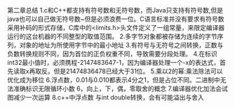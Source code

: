 第二章总结
1.c和C++都支持有符号数和无符号数，而Java只支持有符号数,但是java也可以自己做无符号数~但是必须浪费一位。C语言标准并没有要求有符号数采用补码的形式存储，C库中的<limits.h>头文件定义了一组常量，来限定编译器运行的这台机器的不同整型的取值范围。
2.多字节对象都被存储为连续的字节序列，对象的地址为所使用字节中的最小地址
3.有符号与无符号之间转换，正数与负数转换规则不同，因为首位的正负权重不同，导致需要分段处理。
4.在标识int32最小值时，必须携程-2147483647-1，因为编译器处理一个-x的表达式，首先读取x再取反。但是21474836478已经大于31位。
5.乘以2的幂:乘法除法可以优化成为移位
6.浮点数，0.01与0.010都表示4分之1，但是占位不同。二进制中无法准确标识无限循环小数
6，向上，下，偶，零取舍的概念
7.编译器优化加法会试图减少一次运算 
8.c++中浮点数 与int double转换，会有可能溢出与舍入 
